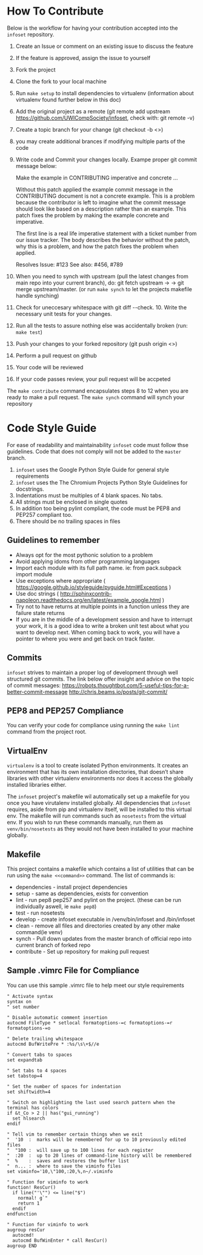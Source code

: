 # How To Contribute

Below is the workflow for having your contribution accepted into the `infoset` repository.

1. Create an Issue or comment on an existing issue to discuss the feature
2. If the feature is approved, assign the issue to yourself
3. Fork the project 
4. Clone the fork to your local machine
5. Run `make setup` to install dependencies to virtualenv (information about virtualenv found further below in this doc)
6. Add the original project as a remote (git remote add upstream https://github.com/UWICompSociety/infoset, check with: git remote -v)
7. Create a topic branch for your change (git checkout -b <<branchName>>)
8. you may create additional brances if modifying multiple parts of the code
9. Write code and Commit your changes locally. Exampe proper git commit message below:


     Make the example in CONTRIBUTING imperative and concrete ...

     Without this patch applied the example commit message in the CONTRIBUTING
     document is not a concrete example.  This is a problem because the
     contributor is left to imagine what the commit message should look like
     based on a description rather than an example.  This patch fixes the
     problem by making the example concrete and imperative.

     The first line is a real life imperative statement with a ticket number
     from our issue tracker.  The body describes the behavior without the patch,
     why this is a problem, and how the patch fixes the problem when applied.

     Resolves Issue: #123
     See also: #456, #789

10. When you need to synch with upstream (pull the latest changes from main repo into your current branch), do: git fetch upstream -> -> git merge upstream/master. (or run `make synch` to let the projects makefile handle synching)
11. Check for uneccesary whitespace with git diff --check. 10. Write the necessary unit tests for your changes.
12. Run all the tests to assure nothing else was accidentally broken (run: `make test`)
13. Push your changes to your forked repository (git push origin <<BRANCH>>)
14. Perform a pull request on github
15. Your code will be reviewed
16. If your code passes review, your pull request will be accpeted

The `make contribute` command encapsulates steps 8 to 12 when you are ready to make a pull request.
The `make synch` command will synch your repository

# Code Style Guide

For ease of readability and maintainability `infoset` code must follow thse guidelines.
Code that does not comply will not be added to the `master` branch.

1. `infoset` uses the Google Python Style Guide for general style requirements
2. `infoset` uses the The Chromium Projects Python Style Guidelines for docstrings.
3. Indentations must be multiples of 4 blank spaces. No tabs.
4. All strings must be enclosed in single quotes
5. In addition too being pylint compliant, the code must be PEP8 and PEP257 compliant too.
6. There should be no trailing spaces in files

## Guidelines to remember

* Always opt for the most pythonic solution to a problem
* Avoid applying idoms from other programming languages
* Import each module with its full path name. ie: from pack.subpack import module
* Use exceptions where appropriate ( https://google.github.io/styleguide/pyguide.html#Exceptions )
* Use doc strings ( http://sphinxcontrib-napoleon.readthedocs.org/en/latest/example_google.html )
* Try not to have returns at multiple points in a function unless they are failure state returns
* If you are in the middle of a development session and have to interrupt your work, it is a good idea to write a broken unit test about what you want to develop next. When coming back to work, you will have a pointer to where you were and get back on track faster.

## Commits

`infoset` strives to maintain a proper log of development through well structured git commits.
The link below offer insight and advice on the topic of commit messages:
https://robots.thoughtbot.com/5-useful-tips-for-a-better-commit-message
http://chris.beams.io/posts/git-commit/

## PEP8 and PEP257 Compliance

You can verify your code for compliance using running the `make lint` command from the project root.

## VirtualEnv

`virtualenv` is a tool to create isolated Python environments.
It creates an environment that has its own installation directories,
that doesn’t share libraries with other virtualenv environments nor does it access the globally installed libraries either.

The `infoset` project's makefile wil automatically set up a makefile for you once you have virutalenv installed globally.
All dependencies that `infoset` requires, aside from pip and virtualenv itself, will be installed to this virtual env.
The makefile will run commands such as `nosetests` from the virtual env. If you wish to run these commands manually,
run them as `venv/bin/nosetests` as they would not have been installed to your machine globally.


## Makefile
This project contains a makefile which contains a list of utilities that can be run using the `make <<command>>` command.
The list of commands is:
* dependencies - install project dependencies
* setup - same as dependencies, exists for convention
* lint - run pep8 pep257 and pylint on the project. (these can be run individually aswell, ie `make pep8`)
* test - run nosetests
* develop - create infoset executable in /venv/bin/infoset and /bin/infoset
* clean - remove all files and directories created by any other make command(ie venv)
* synch - Pull down updates from the master branch of official repo into current branch of forked repo
* contribute - Set up repository for making pull request

## Sample .vimrc File for Compliance

You can use this sample .vimrc file to help meet our style requirements

```
" Activate syntax
syntax on
" set number

" Disable automatic comment insertion
autocmd FileType * setlocal formatoptions-=c formatoptions-=r formatoptions-=o

" Delete trailing whitespace
autocmd BufWritePre * :%s/\s\+$//e

" Convert tabs to spaces
set expandtab

" Set tabs to 4 spaces
set tabstop=4

" Set the number of spaces for indentation
set shiftwidth=4

" Switch on highlighting the last used search pattern when the terminal has colors
if &t_Co > 2 || has("gui_running")
  set hlsearch
endif

" Tell vim to remember certain things when we exit
"  '10  :  marks will be remembered for up to 10 previously edited files
"  "100 :  will save up to 100 lines for each register
"  :20  :  up to 20 lines of command-line history will be remembered
"  %    :  saves and restores the buffer list
"  n... :  where to save the viminfo files
set viminfo='10,\"100,:20,%,n~/.viminfo

" Function for viminfo to work
function! ResCur()
  if line("'\"") <= line("$")
    normal! g`"
    return 1
  endif
endfunction

" Function for viminfo to work
augroup resCur
  autocmd!
  autocmd BufWinEnter * call ResCur()
augroup END

```
